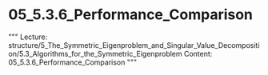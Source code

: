 # 05_5.3.6_Performance_Comparison

"""
Lecture: structure/5_The_Symmetric_Eigenproblem_and_Singular_Value_Decomposition/5.3_Algorithms_for_the_Symmetric_Eigenproblem
Content: 05_5.3.6_Performance_Comparison
"""

